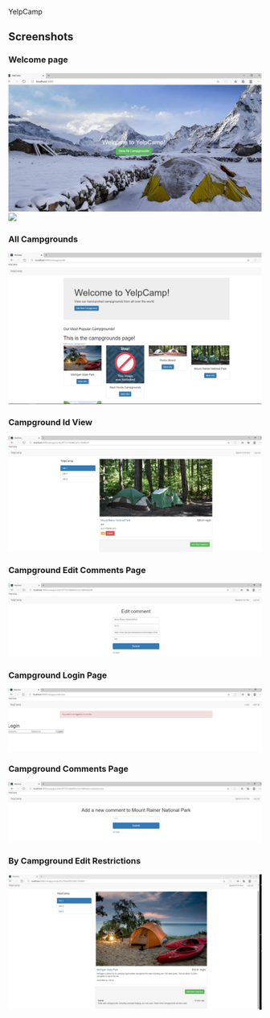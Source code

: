 YelpCamp

<h2>Screenshots</h2>
<h3>Welcome page</h3>
<img src="images/welcome_1.JPG" >
<img src="images/welcome_2" >
<h3>All Campgrounds</h3>
<img src="images/AllCampgrounds.JPG" >
<h3>Campground Id View</h3>
<img src="images/camp_id.JPG" >
<h3>Campground Edit Comments Page</h3>
<img src="images/edit.JPG" >
<h3>Campground Login Page</h3>
<img src="images/logged_inVal.JPG" >
<h3>Campground Comments Page</h3>
<img src="images/newComment.JPG" >
<h3>By Campground Edit Restrictions</h3>
<img src="images/cannoteditOnenotMine.JPG" >